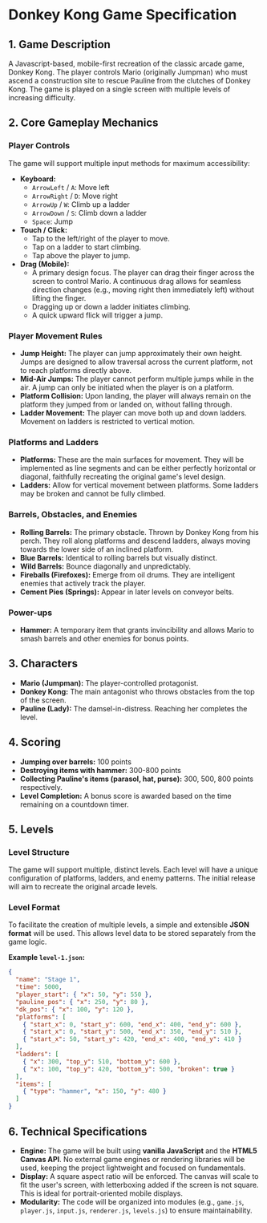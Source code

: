 # Donkey Kong Game Specification

## 1. Game Description

A Javascript-based, mobile-first recreation of the classic arcade game, Donkey Kong. The player controls Mario (originally Jumpman) who must ascend a construction site to rescue Pauline from the clutches of Donkey Kong. The game is played on a single screen with multiple levels of increasing difficulty.

## 2. Core Gameplay Mechanics

### Player Controls

The game will support multiple input methods for maximum accessibility:

*   **Keyboard:**
    *   `ArrowLeft` / `A`: Move left
    *   `ArrowRight` / `D`: Move right
    *   `ArrowUp` / `W`: Climb up a ladder
    *   `ArrowDown` / `S`: Climb down a ladder
    *   `Space`: Jump
*   **Touch / Click:**
    *   Tap to the left/right of the player to move.
    *   Tap on a ladder to start climbing.
    *   Tap above the player to jump.
*   **Drag (Mobile):**
    *   A primary design focus. The player can drag their finger across the screen to control Mario. A continuous drag allows for seamless direction changes (e.g., moving right then immediately left) without lifting the finger.
    *   Dragging up or down a ladder initiates climbing.
    *   A quick upward flick will trigger a jump.

### Player Movement Rules

*   **Jump Height:** The player can jump approximately their own height. Jumps are designed to allow traversal across the current platform, not to reach platforms directly above.
*   **Mid-Air Jumps:** The player cannot perform multiple jumps while in the air. A jump can only be initiated when the player is on a platform.
*   **Platform Collision:** Upon landing, the player will always remain on the platform they jumped from or landed on, without falling through.
*   **Ladder Movement:** The player can move both up and down ladders. Movement on ladders is restricted to vertical motion.

### Platforms and Ladders

*   **Platforms:** These are the main surfaces for movement. They will be implemented as line segments and can be either perfectly horizontal or diagonal, faithfully recreating the original game's level design.
*   **Ladders:** Allow for vertical movement between platforms. Some ladders may be broken and cannot be fully climbed.

### Barrels, Obstacles, and Enemies

*   **Rolling Barrels:** The primary obstacle. Thrown by Donkey Kong from his perch. They roll along platforms and descend ladders, always moving towards the lower side of an inclined platform.
*   **Blue Barrels:** Identical to rolling barrels but visually distinct.
*   **Wild Barrels:** Bounce diagonally and unpredictably.
*   **Fireballs (Firefoxes):** Emerge from oil drums. They are intelligent enemies that actively track the player.
*   **Cement Pies (Springs):** Appear in later levels on conveyor belts.

### Power-ups

*   **Hammer:** A temporary item that grants invincibility and allows Mario to smash barrels and other enemies for bonus points.

## 3. Characters

*   **Mario (Jumpman):** The player-controlled protagonist.
*   **Donkey Kong:** The main antagonist who throws obstacles from the top of the screen.
*   **Pauline (Lady):** The damsel-in-distress. Reaching her completes the level.

## 4. Scoring

*   **Jumping over barrels:** 100 points
*   **Destroying items with hammer:** 300-800 points
*   **Collecting Pauline's items (parasol, hat, purse):** 300, 500, 800 points respectively.
*   **Level Completion:** A bonus score is awarded based on the time remaining on a countdown timer.

## 5. Levels

### Level Structure

The game will support multiple, distinct levels. Each level will have a unique configuration of platforms, ladders, and enemy patterns. The initial release will aim to recreate the original arcade levels.

### Level Format

To facilitate the creation of multiple levels, a simple and extensible **JSON format** will be used. This allows level data to be stored separately from the game logic.

**Example `level-1.json`:**

```json
{
  "name": "Stage 1",
  "time": 5000,
  "player_start": { "x": 50, "y": 550 },
  "pauline_pos": { "x": 250, "y": 80 },
  "dk_pos": { "x": 100, "y": 120 },
  "platforms": [
    { "start_x": 0, "start_y": 600, "end_x": 400, "end_y": 600 },
    { "start_x": 0, "start_y": 500, "end_x": 350, "end_y": 510 },
    { "start_x": 50, "start_y": 420, "end_x": 400, "end_y": 410 }
  ],
  "ladders": [
    { "x": 300, "top_y": 510, "bottom_y": 600 },
    { "x": 100, "top_y": 420, "bottom_y": 500, "broken": true }
  ],
  "items": [
    { "type": "hammer", "x": 150, "y": 480 }
  ]
}
```

## 6. Technical Specifications

*   **Engine:** The game will be built using **vanilla JavaScript** and the **HTML5 Canvas API**. No external game engines or rendering libraries will be used, keeping the project lightweight and focused on fundamentals.
*   **Display:** A square aspect ratio will be enforced. The canvas will scale to fit the user's screen, with letterboxing added if the screen is not square. This is ideal for portrait-oriented mobile displays.
*   **Modularity:** The code will be organized into modules (e.g., `game.js`, `player.js`, `input.js`, `renderer.js`, `levels.js`) to ensure maintainability.
